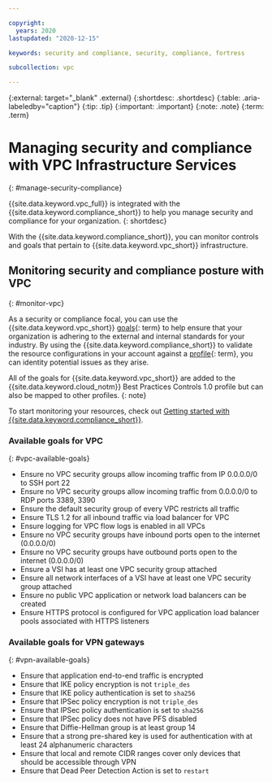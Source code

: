 ```yaml
---

copyright:
  years: 2020
lastupdated: "2020-12-15"

keywords: security and compliance, security, compliance, fortress

subcollection: vpc

---
```


{:external: target="_blank" .external}
{:shortdesc: .shortdesc}
{:table: .aria-labeledby="caption"}
{:tip: .tip}
{:important: .important}
{:note: .note}
{:term: .term}

# Managing security and compliance with VPC Infrastructure Services
{: #manage-security-compliance}

{{site.data.keyword.vpc_full}} is integrated with the {{site.data.keyword.compliance_short}} to help you manage security and compliance for your organization.
{: shortdesc}


With the {{site.data.keyword.compliance_short}}, you can monitor controls and goals that pertain to {{site.data.keyword.vpc_short}} infrastructure.


## Monitoring security and compliance posture with VPC
{: #monitor-vpc}

As a security or compliance focal, you can use the {{site.data.keyword.vpc_short}} [goals](x2117978){: term} to help ensure that your organization is adhering to the external and internal standards for your industry. By using the {{site.data.keyword.compliance_short}} to validate the resource configurations in your account against a [profile](x2034950){: term}, you can identity potential issues as they arise.

All of the goals for {{site.data.keyword.vpc_short}} are added to the {{site.data.keyword.cloud_notm}} Best Practices Controls 1.0 profile but can also be mapped to other profiles.
{: note}

To start monitoring your resources, check out [Getting started with {{site.data.keyword.compliance_short}}](/docs/security-compliance?topic-security-compliance-getting-started).

### Available goals for VPC
{: #vpc-available-goals}

* Ensure no VPC security groups allow incoming traffic from IP 0.0.0.0/0 to SSH port 22
* Ensure no VPC security groups allow incoming traffic from 0.0.0.0/0 to RDP ports 3389, 3390
* Ensure the default security group of every VPC restricts all traffic
* Ensure TLS 1.2 for all inbound traffic via load balancer for VPC
* Ensure logging for VPC flow logs is enabled in all VPCs
* Ensure no VPC security groups have inbound ports open to the internet (0.0.0.0/0)
* Ensure no VPC security groups have outbound ports open to the internet (0.0.0.0/0)
* Ensure a VSI has at least one VPC security group attached
* Ensure all network interfaces of a VSI have at least one VPC security group attached 
* Ensure no public VPC application or network load balancers can be created
* Ensure HTTPS protocol is configured for VPC application load balancer pools associated with HTTPS listeners

### Available goals for VPN gateways
{: #vpn-available-goals}

* Ensure that application end-to-end traffic is encrypted
* Ensure that IKE policy encryption is not `triple_des`
* Ensure that IKE policy authentication is set to `sha256`
* Ensure that IPSec policy encryption is not `triple_des`
* Ensure that IPSec policy authentication is set to `sha256`
* Ensure that IPSec policy does not have PFS disabled
* Ensure that Diffie-Hellman group is at least group 14
* Ensure that a strong pre-shared key is used for authentication with at least 24 alphanumeric characters
* Ensure that local and remote CIDR ranges cover only devices that should be accessible through VPN
* Ensure that Dead Peer Detection Action is set to `restart`
